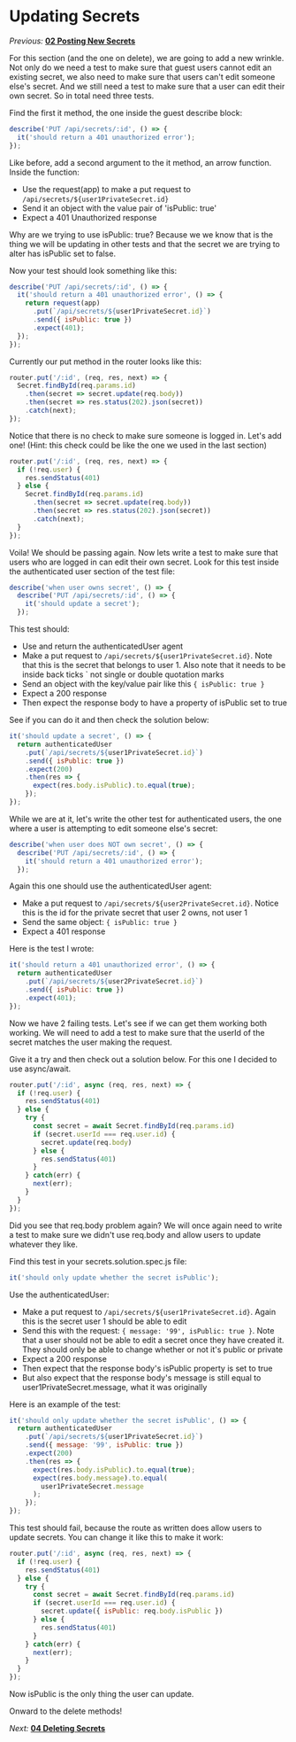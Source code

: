 # Updating Secrets

*Previous:* **[02 Posting New Secrets](./02_Posting_New_Secrets.md)**

For this section (and the one on delete), we are going to add a new wrinkle. Not only do we need a test to make sure that guest users cannot edit an existing secret, we also need to make sure that users can't edit someone else's secret. And we still need a test to make sure that a user can edit their own secret. So in total need three tests.

Find the first it method, the one inside the guest describe block:

```javascript
describe('PUT /api/secrets/:id', () => {
  it('should return a 401 unauthorized error');
});
```

Like before, add a second argument to the it method, an arrow function. Inside the function:
* Use the request(app) to make a put request to `/api/secrets/${user1PrivateSecret.id}`
* Send it an object with the value pair of 'isPublic: true'
* Expect a 401 Unauthorized response

Why are we trying to use isPublic: true? Because we we know that is the thing we will be updating in other tests and that the secret we are trying to alter has isPublic set to false.

Now your test should look something like this:

```javascript
describe('PUT /api/secrets/:id', () => {
  it('should return a 401 unauthorized error', () => {
    return request(app)
      .put(`/api/secrets/${user1PrivateSecret.id}`)
      .send({ isPublic: true })
      .expect(401);
  });
});
```

Currently our put method in the router looks like this:

```javascript
router.put('/:id', (req, res, next) => {
  Secret.findById(req.params.id)
    .then(secret => secret.update(req.body))
    .then(secret => res.status(202).json(secret))
    .catch(next);
});
```
Notice that there is no check to make sure someone is logged in. Let's add one! (Hint: this check could be like the one we used in the last section)

```javascript
router.put('/:id', (req, res, next) => {
  if (!req.user) {
    res.sendStatus(401)
  } else {
    Secret.findById(req.params.id)
      .then(secret => secret.update(req.body))
      .then(secret => res.status(202).json(secret))
      .catch(next);
  }
});
```
Voila! We should be passing again. Now lets write a test to make sure that users who are logged in can edit their own secret. Look for this test inside the authenticated user section of the test file:

```javascript
describe('when user owns secret', () => {
  describe('PUT /api/secrets/:id', () => {
    it('should update a secret');
  });
```

This test should:
* Use and return the authenticatedUser agent
* Make a put request to `/api/secrets/${user1PrivateSecret.id}`. Note that this is the secret that belongs to user 1. Also note that it needs to be inside back ticks \` not single or double quotation marks
* Send an object with the key/value pair like this `{ isPublic: true }`
* Expect a 200 response
* Then expect the response body to have a property of isPublic set to true

See if you can do it and then check the solution below:

```javascript
it('should update a secret', () => {
  return authenticatedUser
    .put(`/api/secrets/${user1PrivateSecret.id}`)
    .send({ isPublic: true })
    .expect(200)
    .then(res => {
      expect(res.body.isPublic).to.equal(true);
    });
});
```

While we are at it, let's write the other test for authenticated users, the one where a user is attempting to edit someone else's secret:

```javascript
describe('when user does NOT own secret', () => {
  describe('PUT /api/secrets/:id', () => {
    it('should return a 401 unauthorized error');
  });
```
Again this one should use the authenticatedUser agent:
* Make a put request to `/api/secrets/${user2PrivateSecret.id}`. Notice this is the id for the private secret that user 2 owns, not user 1
* Send the same object: `{ isPublic: true }`
* Expect a 401 response

Here is the test I wrote:

```javascript
it('should return a 401 unauthorized error', () => {
  return authenticatedUser
    .put(`/api/secrets/${user2PrivateSecret.id}`)
    .send({ isPublic: true })
    .expect(401);
});
```

Now we have 2 failing tests. Let's see if we can get them working both working. We will need to add a test to make sure that the userId of the secret matches the user making the request. 

Give it a try and then check out a solution below. For this one I decided to use async/await.

```javascript
router.put('/:id', async (req, res, next) => {
  if (!req.user) {
    res.sendStatus(401)
  } else {
    try {
      const secret = await Secret.findById(req.params.id)
      if (secret.userId === req.user.id) {
        secret.update(req.body)
      } else {
        res.sendStatus(401)
      }
    } catch(err) {
      next(err);
    } 
  }
});
```
Did you see that req.body problem again? We will once again need to write a test to make sure we didn't use req.body and allow users to update whatever they like. 

Find this test in your secrets.solution.spec.js file:

```javascript
it('should only update whether the secret isPublic');
```

Use the authenticatedUser:
* Make a put request to `/api/secrets/${user1PrivateSecret.id}`. Again this is the secret user 1 should be able to edit
* Send this with the request: `{ message: '99', isPublic: true }`. Note that a user should not be able to edit a secret once they have created it. They should only be able to change whether or not it's public or private
* Expect a 200 response
* Then expect that the response body's isPublic property is set to true
* But also expect that the response body's message is still equal to user1PrivateSecret.message, what it was originally

Here is an example of the test:

```javascript
it('should only update whether the secret isPublic', () => {
  return authenticatedUser
    .put(`/api/secrets/${user1PrivateSecret.id}`)
    .send({ message: '99', isPublic: true })
    .expect(200)
    .then(res => {
      expect(res.body.isPublic).to.equal(true);
      expect(res.body.message).to.equal(
        user1PrivateSecret.message
      );
    });
});
```

This test should fail, because the route as written does allow users to update secrets. You can change it like this to make it work:

```javascript
router.put('/:id', async (req, res, next) => {
  if (!req.user) {
    res.sendStatus(401)
  } else {
    try {
      const secret = await Secret.findById(req.params.id)
      if (secret.userId === req.user.id) {
        secret.update({ isPublic: req.body.isPublic })
      } else {
        res.sendStatus(401)
      }
    } catch(err) {
      next(err);
    } 
  }
});
```

Now isPublic is the only thing the user can update.

Onward to the delete methods!

*Next:* **[04 Deleting Secrets](./04_Deleting_Secrets.md)**